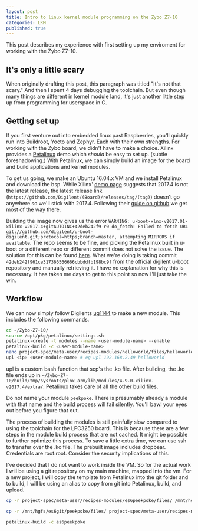 ```yaml
---
layout: post
title: Intro to linux kernel module programming on the Zybo Z7-10
categories: LKM
published: true
---
```


This post describes my experience with first setting up my enviroment for working with the Zybo Z7-10.

## It's only a little scary

When originally drafting this post, this paragraph was titled "It's not that scary." And then I spent 4 days debugging the toolchain. But even though many things are different in kernel module land, it's just another little step up from programming for userspace in C.

## Getting set up

If you first venture out into embedded linux past Raspberries, you'll quickly run into Buildroot, Yocto and Zephyr. Each with their own strengths. For working with the Zybo board, we didn't have to make a choice. Xilinx provides a [Petalinux](http://www.xilinx.com/petalinux) demo which *should* be easy to set up. (subtle foreshadowing.) With Petalinux, we can simply build an image for the board and build applications and kernel modules.

To get us going, we make an Ubuntu 16.04.x VM and we install Petalinux and download the bsp. While Xilinx' [demo page](https://digilent.com/reference/programmable-logic/zybo-z7/demos/petalinux?redirect=1) suggests that 2017.4 is not the latest release, the latest release link (`https://github.com/Digilent/(Board)/releases/tag/(tag)`) doesn't go anywhere so we'll stick with 2017.4. Following their [guide on github](https://github.com/Digilent/Petalinux-Zybo-Z7-10/tree/v2017.4-1) we get most of the way there.

Building the image now gives us the error `WARNING: u-boot-xlnx-v2017.01-xilinx-v2017.4+gitAUTOINC+42deb242f9-r0 do_fetch: Failed to fetch URL git://github.com/digilent/u-boot-digilent.git;protocol=https;branch=master, attempting MIRRORS if available`. The repo seems to be fine, and picking the Petalinux built in u-boot or a different repo or different commit does not solve the issue. The solution for this can be found [here](https://forum.digilentinc.com/topic/22104-u-boot-digilent-fetching-error-building-petalinux-zybo-z7-20-bsp-project/). What we're doing is taking commit `42deb242f961ce317366566666cbbddfb198bc9f` from the official digilent u-boot repository and manually retrieving it. I have no explanation for why this is necessary. It has taken me days to get to this point so now I'll just take the win.

## Workflow

We can now simply follow Digilents [ug1144](https://www.xilinx.com/support/documentation/sw_manuals/xilinx2017_4/ug1144-petalinux-tools-reference-guide.pdf) to make a new module. This includes the following commands.

```bash
cd ~/Zybo-Z7-10/
source /opt/pkg/petalinux/settings.sh
petalinux-create -t modules --name <user-module-name> --enable
petalinux-build -c <user-module-name>
nano project-spec/meta-user/recipes-modules/helloworld/files/helloworld.c
upl <ip> <user-module-name> # eg upl 192.168.2.49 helloworld
```

upl is a custom bash function that scp's the .ko file. After building, the .ko file ends up in `~/Zybo-Z7-10/build/tmp/sysroots/plnx_arm/lib/modules/4.9.0-xilinx-v2017.4/extra/`. Petalinux takes care of all the other build files.

Do not name your module `peekpoke`. There is presumably already a module with that name and the build process will fail silently. You'll bawl your eyes out before you figure that out.

The process of building the modules is still painfully slow compared to using the toolchain for the LPC3250 board. This is because there are a few steps in the module build process that are not cached. It might be possible to further optimize this process. To save a little extra time, we can use ssh to transfer over the .ko file. The prebuilt image includes dropbear. Credentials are root:root. Consider the security implications of this.

I've decided that I do not want to work inside the VM. So for the actual work I will be using a git repository on my main machine, mapped into the vm. For a new project, I will copy the template from Petalinux into the git folder and to build, I will be using an alias to copy from git into Petalinux, build, and upload.

```bash
cp -r project-spec/meta-user/recipes-modules/es6peekpoke/files/ /mnt/hgfs/es6git/es6peekpoke/

cp -r /mnt/hgfs/es6git/peekpoke/files/ project-spec/meta-user/recipes-modules/es6peekpoke/

petalinux-build -c es6peekpoke
```

